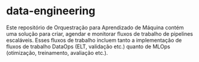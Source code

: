 # data-engineering
Este repositório de Orquestração para Aprendizado de Máquina contém uma solução para criar, agendar e monitorar fluxos de trabalho de pipelines escaláveis. Esses fluxos de trabalho incluem tanto a implementação de fluxos de trabalho DataOps (ELT, validação etc.) quanto de MLOps (otimização, treinamento, avaliação etc.). 
